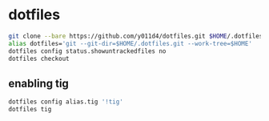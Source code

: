 # dotfiles

```bash
git clone --bare https://github.com/y011d4/dotfiles.git $HOME/.dotfiles.git
alias dotfiles='git --git-dir=$HOME/.dotfiles.git --work-tree=$HOME'
dotfiles config status.showuntrackedfiles no
dotfiles checkout
```

## enabling tig

```bash
dotfiles config alias.tig '!tig'
dotfiles tig
```
